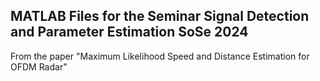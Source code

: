 MATLAB Files for the Seminar Signal Detection and Parameter Estimation SoSe 2024
-----------------------------------------------------------------------------------------------
From the paper "Maximum Likelihood Speed and Distance Estimation for OFDM Radar"
